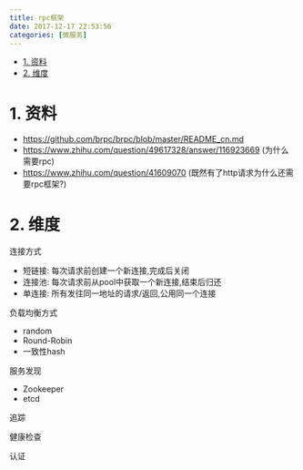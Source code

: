 ```yaml
---
title: rpc框架
date: 2017-12-17 22:53:56
categories: [微服务]
---
```


<!-- TOC -->

- [1. 资料](#1-资料)
- [2. 维度](#2-维度)

<!-- /TOC -->

<a id="markdown-1-资料" name="1-资料"></a>
# 1. 资料

* https://github.com/brpc/brpc/blob/master/README_cn.md
* https://www.zhihu.com/question/49617328/answer/116923669 (为什么需要rpc)
* https://www.zhihu.com/question/41609070 (既然有了http请求为什么还需要rpc框架?)


<a id="markdown-2-维度" name="2-维度"></a>
# 2. 维度

连接方式
* 短链接: 每次请求前创建一个新连接,完成后关闭
* 连接池: 每次请求前从pool中获取一个新连接,结束后归还
* 单连接: 所有发往同一地址的请求/返回,公用同一个连接

负载均衡方式
* random
* Round-Robin
* 一致性hash

服务发现
* Zookeeper
* etcd

追踪

健康检查

认证

